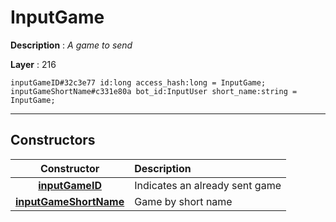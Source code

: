 # InputGame

**Description** : *A game to send*

**Layer** : 216

```tl
inputGameID#32c3e77 id:long access_hash:long = InputGame;
inputGameShortName#c331e80a bot_id:InputUser short_name:string = InputGame;
```

---

## Constructors

| Constructor | Description |
| :---: | :--- |
| [**inputGameID**](constructor/inputGameID) | Indicates an already sent game |
| [**inputGameShortName**](constructor/inputGameShortName) | Game by short name |
